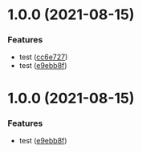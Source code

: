 # 1.0.0 (2021-08-15)


### Features

* test ([cc6e727](https://github.com/iChengbo/react-native-imagemin-asset-plugin/commit/cc6e727070c17b0e37d283956472acca30daada9))
* test ([e9ebb8f](https://github.com/iChengbo/react-native-imagemin-asset-plugin/commit/e9ebb8fd9cc81de3fca95796d299f800888fd417))

# 1.0.0 (2021-08-15)


### Features

* test ([e9ebb8f](https://github.com/iChengbo/react-native-imagemin-asset-plugin/commit/e9ebb8fd9cc81de3fca95796d299f800888fd417))
